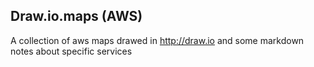 ## Draw.io.maps (AWS)

A collection of aws maps drawed in http://draw.io and some markdown notes about specific services
